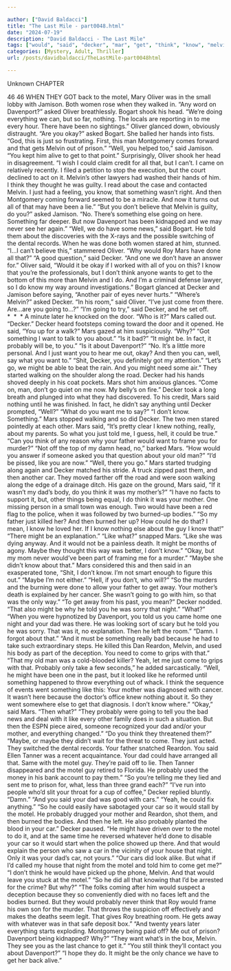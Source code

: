 ```yaml
---

author: ["David Baldacci"]
title: "The Last Mile - part0048.html"
date: "2024-07-19"
description: "David Baldacci - The Last Mile"
tags: ["would", "said", "decker", "mar", "get", "think", "know", "melvin", "might", "oliver", "come", "something", "want", "probably", "motel", "davenport", "well", "could", "told", "like", "car", "dad", "mother", "asked", "nothing"]
categories: [Mystery, Adult, Thriller]
url: /posts/davidbaldacci/TheLastMile-part0048html

---
```



Unknown
CHAPTER
46
46
WHEN THEY GOT back to the motel, Mary Oliver was in the small lobby with Jamison. Both women rose when they walked in.
“Any word on Davenport?” asked Oliver breathlessly.
Bogart shook his head. “We’re doing everything we can, but so far, nothing. The locals are reporting in to me every hour. There have been no sightings.”
Oliver glanced down, obviously distraught.
“Are you okay?” asked Bogart.
She balled her hands into fists. “God, this is just so frustrating. First, this man Montgomery comes forward and that gets Melvin out of prison.”
“Well, you helped too,” said Jamison. “You kept him alive to get to that point.”
Surprisingly, Oliver shook her head in disagreement. “I wish I could claim credit for all that, but I can’t. I came on relatively recently. I filed a petition to stop the execution, but the court declined to act on it. Melvin’s other lawyers had washed their hands of him. I think they thought he was guilty. I read about the case and contacted Melvin. I just had a feeling, you know, that something wasn’t right. And then Montgomery coming forward seemed to be a miracle. And now it turns out all of that may have been a lie.”
“But you don’t believe that Melvin is guilty, do you?” asked Jamison.
“No. There’s something else going on here. Something far deeper. But now Davenport has been kidnapped and we may never see her again.”
“Well, we do have some news,” said Bogart.
He told them about the discoveries with the X-rays and the possible switching of the dental records. When he was done both women stared at him, stunned.
“I…I can’t believe this,” stammered Oliver. “Why would Roy Mars have done all that?”
“A good question,” said Decker. “And one we don’t have an answer for.”
Oliver said, “Would it be okay if I worked with all of you on this? I know that you’re the professionals, but I don’t think anyone wants to get to the bottom of this more than Melvin and I do. And I’m a criminal defense lawyer, so I do know my way around investigations.”
Bogart glanced at Decker and Jamison before saying, “Another pair of eyes never hurts.”
“Where’s Melvin?” asked Decker.
“In his room,” said Oliver. “I’ve just come from there. Are…are you going to…?”
“I’m going to try,” said Decker, and he set off.
*  *  *
A minute later he knocked on the door.
“Who is it?” Mars called out.
“Decker.”
Decker heard footsteps coming toward the door and it opened. He said, “You up for a walk?”
Mars gazed at him suspiciously. “Why?”
“Got something I want to talk to you about.”
“Is it bad?”
“It might be. In fact, it probably will be, to you.”
“Is it about Davenport?”
“No. It’s a little more personal. And I just want you to hear me out, okay? And then you can, well, say what you want to.”
“Shit, Decker, you definitely got my attention.”
“Let’s go, we might be able to beat the rain. And you might need some air.”
They started walking on the shoulder along the road. Decker had his hands shoved deeply in his coat pockets.
Mars shot him anxious glances. “Come on, man, don’t go quiet on me now. My belly’s on fire.”
Decker took a long breath and plunged into what they had discovered. To his credit, Mars said nothing until he was finished. In fact, he didn’t say anything until Decker prompted, “Well?”
“What do you want me to say?”
“I don’t know. Something.”
Mars stopped walking and so did Decker. The two men stared pointedly at each other.
Mars said, “It’s pretty clear I knew nothing, really, about my parents. So what you just told me, I guess, hell, it could be true.”
“Can you think of any reason why your father would want to frame you for murder?”
“Not off the top of my damn head, no,” barked Mars. “How would you answer if someone asked you that question about your old man?”
“I’d be pissed, like you are now.”
“Well, there you go.”
Mars started trudging along again and Decker matched his stride.
A truck zipped past them, and then another car. They moved farther off the road and were soon walking along the edge of a drainage ditch.
His gaze on the ground, Mars said, “If it wasn’t my dad’s body, do you think it was my mother’s?”
“I have no facts to support it, but, other things being equal, I do think it was your mother. One missing person in a small town was enough. Two would have been a red flag to the police, when it was followed by two burned-up bodies.”
“So my father just killed her? And then burned her up? How could he do that? I mean, I know he loved her. If I know nothing else about the guy I know that!”
“There might be an explanation.”
“Like what?” snapped Mars.
“Like she was dying anyway. And it would not be a painless death. It might be months of agony. Maybe they thought this way was better, I don’t know.”
“Okay, but my mom never would’ve been part of framing me for a murder.”
“Maybe she didn’t know about that.”
Mars considered this and then said in an exasperated tone, “Shit, I don’t know. I’m not smart enough to figure this out.”
“Maybe I’m not either.”
“Hell, if you don’t, who will?”
“So the murders and the burning were done to allow your father to get away. Your mother’s death is explained by her cancer. She wasn’t going to go with him, so that was the only way.”
“To get away from his past, you mean?”
Decker nodded. “That also might be why he told you he was sorry that night.”
“What?”
“When you were hypnotized by Davenport, you told us you came home one night and your dad was there. He was looking sort of scary but he told you he was sorry. That was it, no explanation. Then he left the room.”
“Damn. I forgot about that.”
“And it must be something really bad because he had to take such extraordinary steps. He killed this Dan Reardon, Melvin, and used his body as part of the deception. You need to come to grips with that.”
“That my old man was a cold-blooded killer? Yeah, let me just come to grips with that. Probably only take a few seconds,” he added sarcastically.
“Well, he might have been one in the past, but it looked like he reformed until something happened to throw everything out of whack. I think the sequence of events went something like this: Your mother was diagnosed with cancer. It wasn’t here because the doctor’s office knew nothing about it. So they went somewhere else to get that diagnosis. I don’t know where.”
“Okay,” said Mars. “Then what?”
“They probably were going to tell you the bad news and deal with it like every other family does in such a situation. But then the ESPN piece aired, someone recognized your dad and/or your mother, and everything changed.”
“Do you think they threatened them?”
“Maybe, or maybe they didn’t wait for the threat to come. They just acted. They switched the dental records. Your father snatched Reardon. You said Ellen Tanner was a recent acquaintance. Your dad could have arranged all that. Same with the motel guy. They’re paid off to lie. Then Tanner disappeared and the motel guy retired to Florida. He probably used the money in his bank account to pay them.”
“So you’re telling me they lied and sent me to prison for, what, less than three grand each?”
“I’ve run into people who’d slit your throat for a cup of coffee,” Decker replied bluntly.
“Damn.”
“And you said your dad was good with cars.”
“Yeah, he could fix anything.”
“So he could easily have sabotaged your car so it would stall by the motel. He probably drugged your mother and Reardon, shot them, and then burned the bodies. And then he left. He also probably planted the blood in your car.” Decker paused. “He might have driven over to the motel to do it, and at the same time he reversed whatever he’d done to disable your car so it would start when the police showed up there. And that would explain the person who saw a car in the vicinity of your house that night. Only it was your dad’s car, not yours.”
“Our cars did look alike. But what if I’d called my house that night from the motel and told him to come get me?”
“I don’t think he would have picked up the phone, Melvin. And that would leave you stuck at the motel.”
“So he did all that knowing that I’d be arrested for the crime? But why?”
“The folks coming after him would suspect a deception because they so conveniently died with no faces left and the bodies burned. But they would probably never think that Roy would frame his own son for the murder. That throws the suspicion off effectively and makes the deaths seem legit. That gives Roy breathing room. He gets away with whatever was in that safe deposit box.”
“And twenty years later everything starts exploding. Montgomery being paid off? Me out of prison? Davenport being kidnapped? Why?”
“They want what’s in the box, Melvin. They see you as the last chance to get it.”
“You still think they’ll contact you about Davenport?”
“I hope they do. It might be the only chance we have to get her back alive.”
